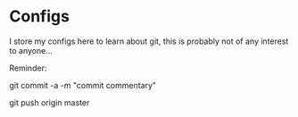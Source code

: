# Configs

I store my configs here to learn about git, this is probably not of any interest to anyone…

Reminder:

git commit -a -m "commit commentary"

git push origin master

